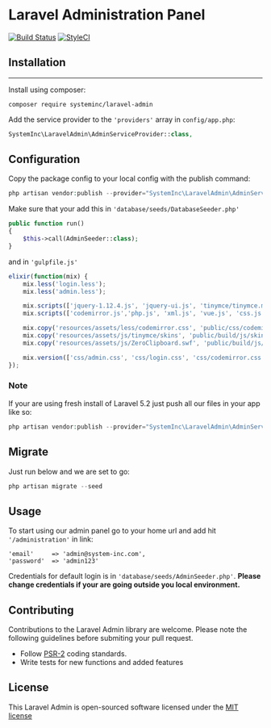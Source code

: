 # Laravel Administration Panel

[![Build Status](https://travis-ci.org/systeminc/laravel-admin.svg?branch=master)](https://travis-ci.org/systeminc/laravel-admin) [![StyleCI](https://styleci.io/repos/65193755/shield)](https://styleci.io/repos/65193755)

## Installation
------------

Install using composer:

```
composer require systeminc/laravel-admin
```

Add the service provider to the `'providers'` array in `config/app.php`:

```php
SystemInc\LaravelAdmin\AdminServiceProvider::class,
```

## Configuration

Copy the package config to your local config with the publish command:

```php
php artisan vendor:publish --provider="SystemInc\LaravelAdmin\AdminServiceProvider" --tag="laravel-admin"
```

Make sure that your add this in `'database/seeds/DatabaseSeeder.php'`

```php
public function run()
{
    $this->call(AdminSeeder::class);
}
```

and in `'gulpfile.js'`

```js
elixir(function(mix) {
    mix.less('login.less');
    mix.less('admin.less');

    mix.scripts(['jquery-1.12.4.js', 'jquery-ui.js', 'tinymce/tinymce.min.js', 'tinymce-init.js', 'global.js','admin.js'], 'public/js/admin.js');    
	mix.scripts(['codemirror.js','php.js', 'xml.js', 'vue.js', 'css.js', 'javascript.js', 'htmlmixed.js', 'clike.js', 'overlay.js'], 'public/js/editor.js');

    mix.copy('resources/assets/less/codemirror.css', 'public/css/codemirror.css');
    mix.copy('resources/assets/js/tinymce/skins', 'public/build/js/skins');
    mix.copy('resources/assets/js/ZeroClipboard.swf', 'public/build/js/ZeroClipboard.swf');

   	mix.version(['css/admin.css', 'css/login.css', 'css/codemirror.css', 'js/admin.js', 'js/editor.js']);
});
```

### Note

If your are using fresh install of Laravel 5.2 just push all our files in your app like so:

```php
php artisan vendor:publish --provider="SystemInc\LaravelAdmin\AdminServiceProvider" --tag="laravel-admin-force" --force
```

## Migrate

Just run below and we are set to go:

```php
php artisan migrate --seed
```

## Usage

To start using our admin panel go to your home url and add hit `'/administration'` in link:

```
'email' 	=> 'admin@system-inc.com',
'password'  => 'admin123'
```

Credentials for default login is in `'database/seeds/AdminSeeder.php'`. **Please change credentials if your are going outside you local environment.**

## Contributing

Contributions to the Laravel Admin library are welcome. Please note the following guidelines before submiting your pull request.

- Follow [PSR-2](http://www.php-fig.org/psr/psr-2/) coding standards.
- Write tests for new functions and added features

## License

This Laravel Admin is open-sourced software licensed under the [MIT license](http://opensource.org/licenses/MIT)